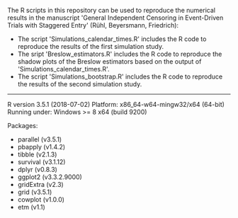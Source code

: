 The R scripts in this repository can be used to reproduce the numerical results in the manuscript
'General Independent Censoring in Event-Driven Trials with Staggered Entry' (Rühl, Beyersmann, Friedrich):

- The script 'Simulations_calendar_times.R' includes the R code to reproduce the 
  results of the first simulation study.
- The sript 'Breslow_estimators.R' includes the R code to reproduce the shadow plots 
  of the Breslow estimators based on the output of 'Simulations_calendar_times.R'.
- The script 'Simulations_bootstrap.R' includes the R code to reproduce the results of
  the second simulation study.

---

R version 3.5.1 (2018-07-02)
Platform: x86_64-w64-mingw32/x64 (64-bit)
Running under: Windows >= 8 x64 (build 9200)

Packages:
- parallel (v3.5.1)
- pbapply (v1.4.2)
- tibble (v2.1.3)
- survival (v3.1.12)
- dplyr (v0.8.3)
- ggplot2 (v3.3.2.9000)
- gridExtra (v2.3)
- grid (v3.5.1)
- cowplot (v1.0.0)
- etm (v1.1)
